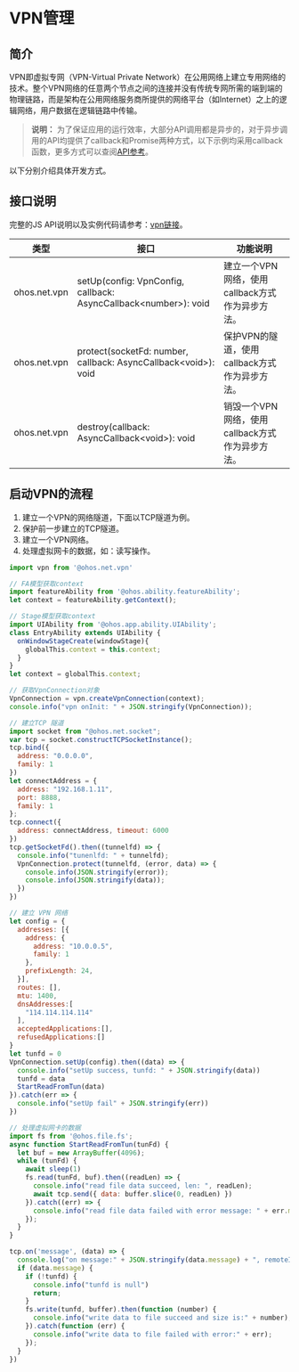 # VPN管理

## 简介

VPN即虚拟专网（VPN-Virtual Private Network）在公用网络上建立专用网络的技术。整个VPN网络的任意两个节点之间的连接并没有传统专网所需的端到端的物理链路，而是架构在公用网络服务商所提供的网络平台（如Internet）之上的逻辑网络，用户数据在逻辑链路中传输。

> **说明：**
> 为了保证应用的运行效率，大部分API调用都是异步的，对于异步调用的API均提供了callback和Promise两种方式，以下示例均采用callback函数，更多方式可以查阅[API参考](../reference/apis/js-apis-net-vpn.md)。

以下分别介绍具体开发方式。

## 接口说明

完整的JS API说明以及实例代码请参考：[vpn链接](../reference/apis/js-apis-net-vpn.md)。

| 类型 | 接口 | 功能说明 |
| ---- | ---- | ---- |
| ohos.net.vpn | setUp(config: VpnConfig, callback: AsyncCallback\<number\>): void | 建立一个VPN网络，使用callback方式作为异步方法。 |
| ohos.net.vpn | protect(socketFd: number, callback: AsyncCallback\<void\>): void | 保护VPN的隧道，使用callback方式作为异步方法。 |
| ohos.net.vpn | destroy(callback: AsyncCallback\<void\>): void | 销毁一个VPN网络，使用callback方式作为异步方法。 |

## 启动VPN的流程

1. 建立一个VPN的网络隧道，下面以TCP隧道为例。
2. 保护前一步建立的TCP隧道。
3. 建立一个VPN网络。
4. 处理虚拟网卡的数据，如：读写操作。

```js
import vpn from '@ohos.net.vpn'

// FA模型获取context
import featureAbility from '@ohos.ability.featureAbility';
let context = featureAbility.getContext();

// Stage模型获取context
import UIAbility from '@ohos.app.ability.UIAbility';
class EntryAbility extends UIAbility {
  onWindowStageCreate(windowStage){
    globalThis.context = this.context;
  }
}
let context = globalThis.context;

// 获取VpnConnection对象
VpnConnection = vpn.createVpnConnection(context);
console.info("vpn onInit: " + JSON.stringify(VpnConnection));

// 建立TCP 隧道
import socket from "@ohos.net.socket";
var tcp = socket.constructTCPSocketInstance();
tcp.bind({
  address: "0.0.0.0",
  family: 1
})
let connectAddress = {
  address: "192.168.1.11",
  port: 8888,
  family: 1
};
tcp.connect({
  address: connectAddress, timeout: 6000
})
tcp.getSocketFd().then((tunnelfd) => {
  console.info("tunenlfd: " + tunnelfd);
  VpnConnection.protect(tunnelfd, (error, data) => {
    console.info(JSON.stringify(error));
    console.info(JSON.stringify(data));
  })
})

// 建立 VPN 网络
let config = {
  addresses: [{
    address: {
      address: "10.0.0.5",
      family: 1
    },
    prefixLength: 24,
  }],
  routes: [],
  mtu: 1400,
  dnsAddresses:[
    "114.114.114.114"
  ],
  acceptedApplications:[],
  refusedApplications:[]
}
let tunfd = 0
VpnConnection.setUp(config).then((data) => {
  console.info("setUp success, tunfd: " + JSON.stringify(data))
  tunfd = data
  StartReadFromTun(data)
}).catch(err => {
  console.info("setUp fail" + JSON.stringify(err))
})

// 处理虚拟网卡的数据
import fs from '@ohos.file.fs';
async function StartReadFromTun(tunFd) {
  let buf = new ArrayBuffer(4096);
  while (tunFd) {
    await sleep(1)
    fs.read(tunFd, buf).then((readLen) => {
      console.info("read file data succeed, len: ", readLen);
      await tcp.send({ data: buffer.slice(0, readLen) })
    }).catch((err) => {
      console.info("read file data failed with error message: " + err.message + ", error code: " + err.code);
    });
  }
}

tcp.on('message', (data) => {
  console.log("on message:" + JSON.stringify(data.message) + ", remoteInfo:" + JSON.stringify(data.remoteInfo));
  if (data.message) {
    if (!tunfd) {
      console.info("tunfd is null")
      return;
    }
    fs.write(tunfd, buffer).then(function (number) {
      console.info("write data to file succeed and size is:" + number);
    }).catch(function (err) {
      console.info("write data to file failed with error:" + err);
    });
  }
})
```
